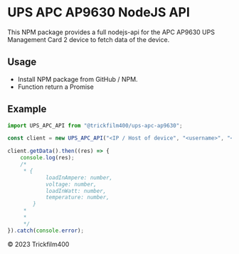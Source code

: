# UPS APC AP9630 NodeJS API

This NPM package provides a full nodejs-api for the APC AP9630 UPS Management Card 2 device to fetch data of the device.

## Usage

- Install NPM package from GitHub / NPM.
- Function return a Promise

## Example

```typescript
import UPS_APC_API from "@trickfilm400/ups-apc-ap9630";

const client = new UPS_APC_API("<IP / Host of device", "<username>", "<password>");

client.getData().then((res) => {
    console.log(res);
    /*
     * {
            loadInAmpere: number,
            voltage: number,
            loadInWatt: number,
            temperature: number,
        }
     *
     *
     */
}).catch(console.error);
```

&copy; 2023 Trickfilm400
